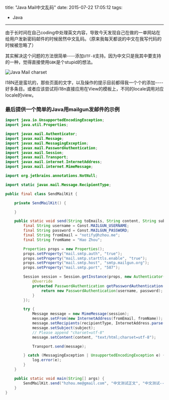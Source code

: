 title: "Java Mail中文乱码"
date: 2015-07-22 17:05:12
tags:
 - Java
---
由于长时间在自己coding中处理英文内容，导致今天发现自己在做的一单网站在给用户发新密码邮件的时候居然中文乱码。（原来我每天都说的中文在我写代码的时候被忽略了）
<!-- more -->

其实解决这个问题的方法很简单----添加`UTF-8`支持。因为中文只是我其中要支持的一种，觉得直接使用`GBK`是个stupid的想法。

![Java Mail charset](https://dn-myblog.qbox.me/img/blog/java-mail.png "Java Mail charset")

I18N还是蛮坑的，那些页面的文字，以及操作的提示目前都得我一个个的添加----好多条目。或者应该尝试将i18n直接应用在View的模板上，不同的locale调用对应locale的view。

### 最后提供一个简单的Java用mailgun发邮件的示例

```java
import java.io.UnsupportedEncodingException;
import java.util.Properties;

import javax.mail.Authenticator;
import javax.mail.Message;
import javax.mail.MessagingException;
import javax.mail.PasswordAuthentication;
import javax.mail.Session;
import javax.mail.Transport;
import javax.mail.internet.InternetAddress;
import javax.mail.internet.MimeMessage;

import org.jetbrains.annotations.NotNull;

import static javax.mail.Message.RecipientType;

public final class SendMailKit {

    private SendMailKit() {

    }

    public static void send(String toEmails, String content, String subject, @NotNull RecipientType recipientType) {
        final String username = Const.MAILGUN_USERNAME;
        final String password = Const.MAILGUN_PASSWORD;
        final String fromEmail = "notify@hzhou.me";
        final String fromName = "Hao Zhou";

        Properties props = new Properties();
        props.setProperty("mail.smtp.auth", "true");
        props.setProperty("mail.smtp.starttls.enable", "true");
        props.setProperty("mail.smtp.host", "smtp.mailgun.org");
        props.setProperty("mail.smtp.port", "587");

        Session session = Session.getInstance(props, new Authenticator() {
            @Override
            protected PasswordAuthentication getPasswordAuthentication() {
                return new PasswordAuthentication(username, password);
            }
        });

        try {
            Message message = new MimeMessage(session);
            message.setFrom(new InternetAddress(fromEmail, fromName));
            message.setRecipients(recipientType, InternetAddress.parse(toEmails));
            message.setSubject(subject);
            // Please append "charset=utf-8"
            message.setContent(content, "text/html;charset=utf-8");

            Transport.send(message);

        } catch (MessagingException | UnsupportedEncodingException e) {
            log.error(e);
        }
    }

    public static void main(String[] args) {
        SendMailKit.send("hzhou.me@gmail.com", "中文测试正文", "中文测试--title");
    }
}
```
